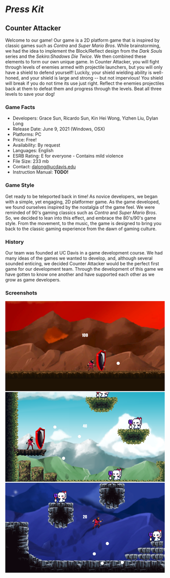 
# _Press Kit_
## Counter Attacker

Welcome to our game! Our game is a 2D platform game that is inspired by classic games such as _Contra_ and _Super Mario Bros_. While brainstorming, we had the idea to implement the Block/Reflect design from the _Dark Souls_ series and the _Sekiro:Shadows Die Twice_. We then combined these elements to form our own unique game. In Counter Attacker, you will fight through levels of enemies armed with projectile launchers, but you will only have a shield to defend yourself! Luckily, your shield wielding ability is well-honed, and your shield is large and strong -- but not impervious! You shield will break if you do not time its use just right. Reflect the enemies projectiles back at them to defeat them and progress through the levels. Beat all three levels to save your dog!

### Game Facts

- Developers: Grace Sun, Ricardo Sun, Kin Hei Wong, Yizhen Liu, Dylan Long
- Release Date: June 9, 2021 (Windows, OSX)
- Platforms: PC
- Price: Free!
- Availability: By request
- Languages: English
- ESRB Rating: E for everyone - Contains mild violence
- File Size: 233 mb
- Contact: dalong@ucdavis.edu
- Instruction Manual: **TODO!**

### Game Style

Get ready to be teleported back in time! As novice developers, we began with a simple, yet engaging, 2D platformer game. As the game developed, we found ourselves inspired by the nostalgia of the game feel. We were reminded of 90's gaming classics such as _Contra_ and _Super Mario Bros_. So, we decided to lean into this effect, and embrace the 80's/90's game style. From the movement, to the music, the game is designed to bring you back to the classic gaming experience from the dawn of gaming culture.

### History

Our team was founded at UC Davis in a game development course. We had many ideas of the games we wanted to develop, and, although several sounded enticing, we decided Counter Attacker would be the perfect first game for our development team. Through the development of this game we have gotten to know one another and have supported each other as we grow as game developers.

### Screenshots

![GitHub Logo](Reflect/Assets/LevelOneScreenShot.png)
![GitHub Logo](Reflect/Assets/LevelTwoScreenShot.png)
![GitHub Logo](Reflect/Assets/LevelThreeScreenShot.png)
